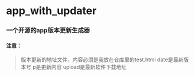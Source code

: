 # app_with_updater
### 一个开源的app版本更新生成器
#### 注意：
> 版本更新的地址文件，内容必须是我放在仓库里的test.html
> date是最新版本号
> p是更新内容
> upload是最新软件下载地址
